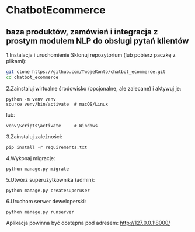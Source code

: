 # ChatbotEcommerce

## baza produktów, zamówień i integracja z prostym modułem NLP do obsługi pytań klientów

1.Instalacja i uruchomienie
Sklonuj repozytorium (lub pobierz paczkę z plikami):


```bash
git clone https://github.com/TwojeKonto/chatbot_ecommerce.git 
cd chatbot_ecommerce
```


2.Zainstaluj wirtualne środowisko (opcjonalne, ale zalecane) i aktywuj je:

```
python -m venv venv
source venv/bin/activate  # macOS/Linux
```
lub:
```
venv\Scripts\activate     # Windows
```

3.Zainstaluj zależności:


```
pip install -r requirements.txt
```

4.Wykonaj migracje:


```
python manage.py migrate
```

5.Utwórz superużytkownika (admin):

```
python manage.py createsuperuser
```

6.Uruchom serwer deweloperski:

```
python manage.py runserver
```
Aplikacja powinna być dostępna pod adresem: http://127.0.0.1:8000/